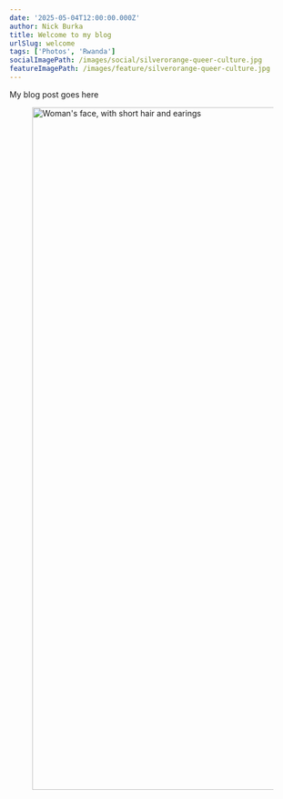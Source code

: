 ```yaml
---
date: '2025-05-04T12:00:00.000Z'
author: Nick Burka
title: Welcome to my blog
urlSlug: welcome
tags: ['Photos', 'Rwanda']
socialImagePath: /images/social/silverorange-queer-culture.jpg
featureImagePath: /images/feature/silverorange-queer-culture.jpg
---
```


My blog post goes here

<figure class="img-full">
  <img src="/images/4xLWcDGkaUzqRnmCnC07Q.jpg" height="1200" width="1800" alt="Woman's face, with short hair and earings">
</figure>
